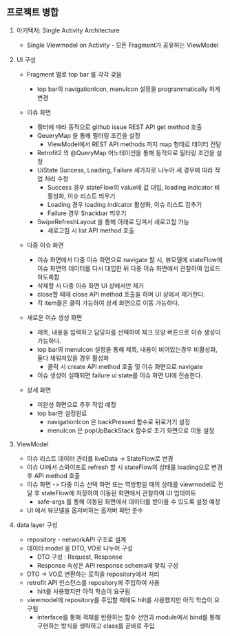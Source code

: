## 프로젝트 병합

1. 아키텍처: Single Activity Architecture 
   - Single Viewmodel on Activity - 모든 Fragment가 공유하는 ViewModel 

2. UI 구성
   - Fragment 별로 top bar 를 각각 갖음
     - top bar의 navigationIcon, menuIcon 설정을 programmatically 하게 변경
   
   - 이슈 화면 
     - 필터에 따라 동적으로 github issue REST API get method 호출
     - QeueryMap 을 통해 필터링 조건을 설정
       - ViewModel에서 REST API methods 까지 map 형태로 데이터 전달
     - Retrofit2 의 @QueryMap 어노테이션을 통해 동적으로 필터링 조건을 설정
     - UiState Success, Loading, Failure 세가지로 나누어 세 경우에 따라 작업 처리 수정
       - Success 경우 stateFlow의 value에 값 대입, loading indicator 비활성화, 이슈 리스트 띄우기
       - Loading 경우 loading indicator 활성화, 이슈 리스트 감추기
       - Failure 경우 Snackbar 띄우기
     - SwipeRefreshLayout 을 통해 아래로 당겨서 새로고침 가능
       - 새로고침 시 list API method 호출
     
   - 다중 이슈 화면
     - 이슈 화면에서 다중 이슈 화면으로 navigate 할 시, 뷰모델에 stateFlow에 이슈 화면의 데이터를 다시 대입한 뒤 다중 이슈 화면에서 관찰하여 업로드 하도록함
     - 삭제할 시 다중 이슈 화면 UI 상에서만 제거
     - close할 때에 close API method 호출을 하며 UI 상에서 제거한다.
     - 각 item들은 클릭 가능하여 상세 화면으로 이동 가능하다.
   
   - 새로운 이슈 생성 화면
     - 제목, 내용을 입력하고 담당자를 선택하여 체크 모양 버튼으로 이슈 생성이 가능하다.
     - top bar의 menuIcon 설정을 통해 제목, 내용이 비어있는경우 비활성화, 둘다 채워져있을 경우 활성화
       - 클릭 시 create API method 호출 및 이슈 화면으로 navigate
     - 이슈 생성이 실패되면 failure ui state를 이슈 화면 UI에 전송한다.
   
   - 상세 화면 
     - 미완성 화면으로 추후 작업 예정
     - top bar만 설정완료
       - navigationIcon 은 backPressed 함수로 뒤로가기 설정
       - menuIcon 은 popUpBackStack 함수로 초기 화면으로 이동 설정

3. ViewModel
   - 이슈 리스트 데이터 관리를 liveData -> StateFlow로 변경
   - 이슈 UI에서 스와이프로 refresh 할 시 stateFlow의 상태를 loading으로 변경 후 API method 호출
   - 이슈 화면 -> 다중 이슈 선택 화면 또는 역방향일 때의 상태를 viewmodel로 전달 후 stateFlow에 저장하여 이동된 화면에서 관찰하여 UI 업데이트
     - safe-args 를 통해 이동된 화면에서 데이터를 받아올 수 있도록 설정 예정
   - UI 에서 뷰모델을 옵저버하는 옵저버 패턴 준수

4. data layer 구성
   - repository - networkAPI 구조로 설계
   - 데이터 model 을 DTO, VO로 나누어 구성
     - DTO 구성 : Request, Response
     - Response 속성은 API response schema에 맞춰 구성
   - DTO -> VO로 변환하는 로직을 repository에서 처리
   - retrofit API 인스턴스를 repository에 주입하여 사용
     - hilt를 사용했지만 아직 학습이 요구됨
   - viewmodel에 repository를 주입할 때에도 hilt를 사용했지만 아직 학습이 요구됨
     - interface를 통해 객체를 반환하는 함수 선언과 module에서 bind를 통해 구현하는 방식을 생략하고 class를 곧바로 주입
   